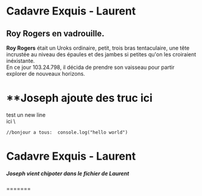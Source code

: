 # Cadavre Exquis - Laurent  
## Roy Rogers en vadrouille.  
**Roy Rogers** était un Uroks ordinaire, petit, trois bras tentaculaire, une tête incrustée au niveau des épaules et des jambes si petites qu'on les croiraient inéxistante.  
En ce jour 103.24.798, il décida de prendre son vaisseau pour partir explorer de nouveaux horizons. 
# **Joseph ajoute des truc ici
test un new line \
ici \

`//bonjour a tous: 
console.log("hello world")`

  
# Cadavre Exquis - Laurent
##### Joseph vient chipoter dans le fichier de Laurent
=======

